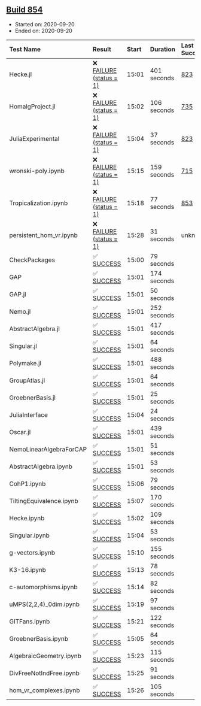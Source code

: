 ## [Build 854](https://oscarci.mathematik.uni-kl.de/job/oscar-stable/854/)

* Started on: 2020-09-20
* Ended on: 2020-09-20

| Test Name    | Result | Start | Duration | Last Success | First Failure |
|:-------------|:-------|:------|:---------|:-------------|:--------------|
| Hecke.jl | ❌ [FAILURE (status = 1)](https://oscarci.mathematik.uni-kl.de/job/oscar-stable/854/artifact/logs/build-854/Hecke.jl.log) | 15:01 | 401 seconds | [823](https://oscarci.mathematik.uni-kl.de/job/oscar-stable/823/) | [824](https://oscarci.mathematik.uni-kl.de/job/oscar-stable/824/) |
| HomalgProject.jl | ❌ [FAILURE (status = 1)](https://oscarci.mathematik.uni-kl.de/job/oscar-stable/854/artifact/logs/build-854/HomalgProject.jl.log) | 15:02 | 106 seconds | [735](https://oscarci.mathematik.uni-kl.de/job/oscar-stable/735/) | [736](https://oscarci.mathematik.uni-kl.de/job/oscar-stable/736/) |
| JuliaExperimental | ❌ [FAILURE (status = 1)](https://oscarci.mathematik.uni-kl.de/job/oscar-stable/854/artifact/logs/build-854/JuliaExperimental.log) | 15:04 | 37 seconds | [823](https://oscarci.mathematik.uni-kl.de/job/oscar-stable/823/) | [824](https://oscarci.mathematik.uni-kl.de/job/oscar-stable/824/) |
| wronski-poly.ipynb | ❌ [FAILURE (status = 1)](https://oscarci.mathematik.uni-kl.de/job/oscar-stable/854/artifact/logs/build-854/wronski-poly.ipynb.log) | 15:15 | 159 seconds | [715](https://oscarci.mathematik.uni-kl.de/job/oscar-stable/715/) | [716](https://oscarci.mathematik.uni-kl.de/job/oscar-stable/716/) |
| Tropicalization.ipynb | ❌ [FAILURE (status = 1)](https://oscarci.mathematik.uni-kl.de/job/oscar-stable/854/artifact/logs/build-854/Tropicalization.ipynb.log) | 15:18 | 77 seconds | [853](https://oscarci.mathematik.uni-kl.de/job/oscar-stable/853/) | [854](https://oscarci.mathematik.uni-kl.de/job/oscar-stable/854/) |
| persistent_hom_vr.ipynb | ❌ [FAILURE (status = 1)](https://oscarci.mathematik.uni-kl.de/job/oscar-stable/854/artifact/logs/build-854/persistent_hom_vr.ipynb.log) | 15:28 | 31 seconds | unknown | unknown |
| CheckPackages | ✅ [SUCCESS](https://oscarci.mathematik.uni-kl.de/job/oscar-stable/854/artifact/logs/build-854/CheckPackages.log) | 15:00 | 79 seconds |  |  |
| GAP | ✅ [SUCCESS](https://oscarci.mathematik.uni-kl.de/job/oscar-stable/854/artifact/logs/build-854/GAP.log) | 15:01 | 174 seconds |  |  |
| GAP.jl | ✅ [SUCCESS](https://oscarci.mathematik.uni-kl.de/job/oscar-stable/854/artifact/logs/build-854/GAP.jl.log) | 15:01 | 50 seconds |  |  |
| Nemo.jl | ✅ [SUCCESS](https://oscarci.mathematik.uni-kl.de/job/oscar-stable/854/artifact/logs/build-854/Nemo.jl.log) | 15:01 | 252 seconds |  |  |
| AbstractAlgebra.jl | ✅ [SUCCESS](https://oscarci.mathematik.uni-kl.de/job/oscar-stable/854/artifact/logs/build-854/AbstractAlgebra.jl.log) | 15:01 | 417 seconds |  |  |
| Singular.jl | ✅ [SUCCESS](https://oscarci.mathematik.uni-kl.de/job/oscar-stable/854/artifact/logs/build-854/Singular.jl.log) | 15:01 | 64 seconds |  |  |
| Polymake.jl | ✅ [SUCCESS](https://oscarci.mathematik.uni-kl.de/job/oscar-stable/854/artifact/logs/build-854/Polymake.jl.log) | 15:01 | 488 seconds |  |  |
| GroupAtlas.jl | ✅ [SUCCESS](https://oscarci.mathematik.uni-kl.de/job/oscar-stable/854/artifact/logs/build-854/GroupAtlas.jl.log) | 15:01 | 64 seconds |  |  |
| GroebnerBasis.jl | ✅ [SUCCESS](https://oscarci.mathematik.uni-kl.de/job/oscar-stable/854/artifact/logs/build-854/GroebnerBasis.jl.log) | 15:01 | 25 seconds |  |  |
| JuliaInterface | ✅ [SUCCESS](https://oscarci.mathematik.uni-kl.de/job/oscar-stable/854/artifact/logs/build-854/JuliaInterface.log) | 15:04 | 24 seconds |  |  |
| Oscar.jl | ✅ [SUCCESS](https://oscarci.mathematik.uni-kl.de/job/oscar-stable/854/artifact/logs/build-854/Oscar.jl.log) | 15:01 | 439 seconds |  |  |
| NemoLinearAlgebraForCAP | ✅ [SUCCESS](https://oscarci.mathematik.uni-kl.de/job/oscar-stable/854/artifact/logs/build-854/NemoLinearAlgebraForCAP.log) | 15:01 | 51 seconds |  |  |
| AbstractAlgebra.ipynb | ✅ [SUCCESS](https://oscarci.mathematik.uni-kl.de/job/oscar-stable/854/artifact/logs/build-854/AbstractAlgebra.ipynb.log) | 15:01 | 53 seconds |  |  |
| CohP1.ipynb | ✅ [SUCCESS](https://oscarci.mathematik.uni-kl.de/job/oscar-stable/854/artifact/logs/build-854/CohP1.ipynb.log) | 15:06 | 79 seconds |  |  |
| TiltingEquivalence.ipynb | ✅ [SUCCESS](https://oscarci.mathematik.uni-kl.de/job/oscar-stable/854/artifact/logs/build-854/TiltingEquivalence.ipynb.log) | 15:07 | 170 seconds |  |  |
| Hecke.ipynb | ✅ [SUCCESS](https://oscarci.mathematik.uni-kl.de/job/oscar-stable/854/artifact/logs/build-854/Hecke.ipynb.log) | 15:02 | 109 seconds |  |  |
| Singular.ipynb | ✅ [SUCCESS](https://oscarci.mathematik.uni-kl.de/job/oscar-stable/854/artifact/logs/build-854/Singular.ipynb.log) | 15:04 | 53 seconds |  |  |
| g-vectors.ipynb | ✅ [SUCCESS](https://oscarci.mathematik.uni-kl.de/job/oscar-stable/854/artifact/logs/build-854/g-vectors.ipynb.log) | 15:10 | 155 seconds |  |  |
| K3-16.ipynb | ✅ [SUCCESS](https://oscarci.mathematik.uni-kl.de/job/oscar-stable/854/artifact/logs/build-854/K3-16.ipynb.log) | 15:13 | 78 seconds |  |  |
| c-automorphisms.ipynb | ✅ [SUCCESS](https://oscarci.mathematik.uni-kl.de/job/oscar-stable/854/artifact/logs/build-854/c-automorphisms.ipynb.log) | 15:14 | 82 seconds |  |  |
| uMPS(2,2,4)_0dim.ipynb | ✅ [SUCCESS](https://oscarci.mathematik.uni-kl.de/job/oscar-stable/854/artifact/logs/build-854/uMPS-2-2-4-_0dim.ipynb.log) | 15:19 | 97 seconds |  |  |
| GITFans.ipynb | ✅ [SUCCESS](https://oscarci.mathematik.uni-kl.de/job/oscar-stable/854/artifact/logs/build-854/GITFans.ipynb.log) | 15:21 | 122 seconds |  |  |
| GroebnerBasis.ipynb | ✅ [SUCCESS](https://oscarci.mathematik.uni-kl.de/job/oscar-stable/854/artifact/logs/build-854/GroebnerBasis.ipynb.log) | 15:05 | 64 seconds |  |  |
| AlgebraicGeometry.ipynb | ✅ [SUCCESS](https://oscarci.mathematik.uni-kl.de/job/oscar-stable/854/artifact/logs/build-854/AlgebraicGeometry.ipynb.log) | 15:23 | 115 seconds |  |  |
| DivFreeNotIndFree.ipynb | ✅ [SUCCESS](https://oscarci.mathematik.uni-kl.de/job/oscar-stable/854/artifact/logs/build-854/DivFreeNotIndFree.ipynb.log) | 15:25 | 91 seconds |  |  |
| hom_vr_complexes.ipynb | ✅ [SUCCESS](https://oscarci.mathematik.uni-kl.de/job/oscar-stable/854/artifact/logs/build-854/hom_vr_complexes.ipynb.log) | 15:26 | 105 seconds |  |  |
